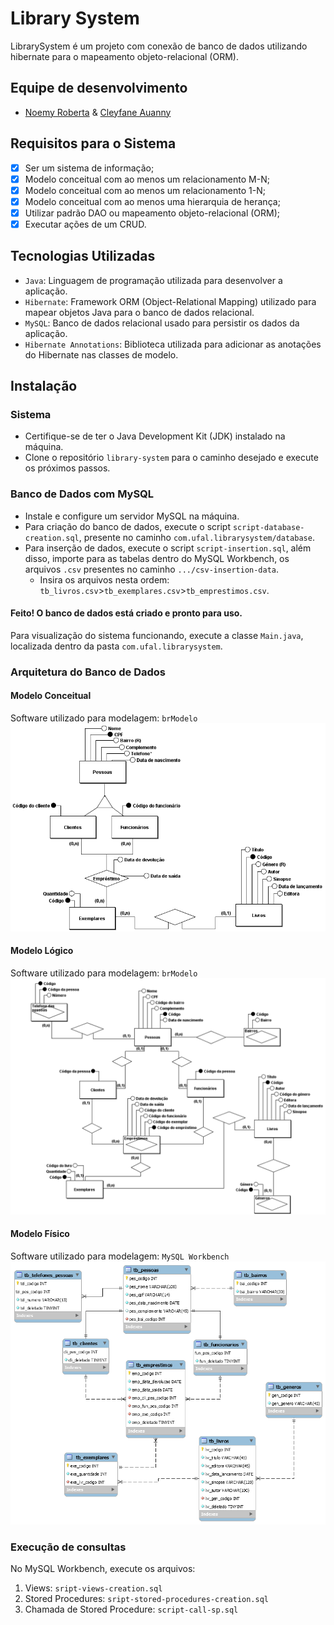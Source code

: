 # Library System
LibrarySystem é um projeto com conexão de banco de dados utilizando hibernate para o mapeamento objeto-relacional (ORM).


## Equipe de desenvolvimento
- [Noemy Roberta](https://github.com/noemyroberta/) & [Cleyfane Auanny](https://github.com/cleyfaneauanny/)


## Requisitos para o Sistema
- [X] Ser um sistema de informação;
- [X] Modelo conceitual com ao menos um relacionamento M-N;
- [X] Modelo conceitual com ao menos um relacionamento 1-N;
- [X] Modelo conceitual com ao menos uma hierarquia de herança;
- [X] Utilizar padrão DAO ou mapeamento objeto-relacional (ORM);
- [X] Executar ações de um CRUD.

## Tecnologias Utilizadas

- `Java`: Linguagem de programação utilizada para desenvolver a aplicação.
- `Hibernate`: Framework ORM (Object-Relational Mapping) utilizado para mapear objetos Java para o banco de dados relacional.
- `MySQL`: Banco de dados relacional usado para persistir os dados da aplicação.
- `Hibernate Annotations`: Biblioteca utilizada para adicionar as anotações do Hibernate nas classes de modelo.

## Instalação

### Sistema
- Certifique-se de ter o Java Development Kit (JDK) instalado na máquina.
- Clone o repositório `library-system` para o caminho desejado e execute os próximos passos.

### Banco de Dados com MySQL
- Instale e configure um servidor MySQL na máquina.
- Para criação do banco de dados, execute o script `script-database-creation.sql`, presente no caminho `com.ufal.librarysystem/database`.
- Para inserção de dados, execute o script `script-insertion.sql`, além disso, importe para as tabelas dentro do MySQL Workbench, os arquivos `.csv` presentes no caminho `.../csv-insertion-data`.
  - Insira os arquivos nesta ordem: `tb_livros.csv`>`tb_exemplares.csv`>`tb_emprestimos.csv`.

#### Feito! O banco de dados está criado e pronto para uso.
Para visualização do sistema funcionando, execute a classe `Main.java`, localizada dentro da pasta `com.ufal.librarysystem`.

### Arquitetura do Banco de Dados
#### Modelo Conceitual
Software utilizado para modelagem: `brModelo`
<img src="src/main/java/com/ufal/librarysystem/database/main_model.png" alt=""/>

#### Modelo Lógico
Software utilizado para modelagem: `brModelo`
<img src="src/main/java/com/ufal/librarysystem/database/logical_model.png" alt=""/>

#### Modelo Físico
Software utilizado para modelagem: `MySQL Workbench`
<img src="src/main/java/com/ufal/librarysystem/database/physical_model.png" alt=""/>

### Execução de consultas
No MySQL Workbench, execute os arquivos:
1. Views: `sript-views-creation.sql`
2. Stored Procedures: `sript-stored-procedures-creation.sql`
3. Chamada de Stored Procedure: `script-call-sp.sql`

